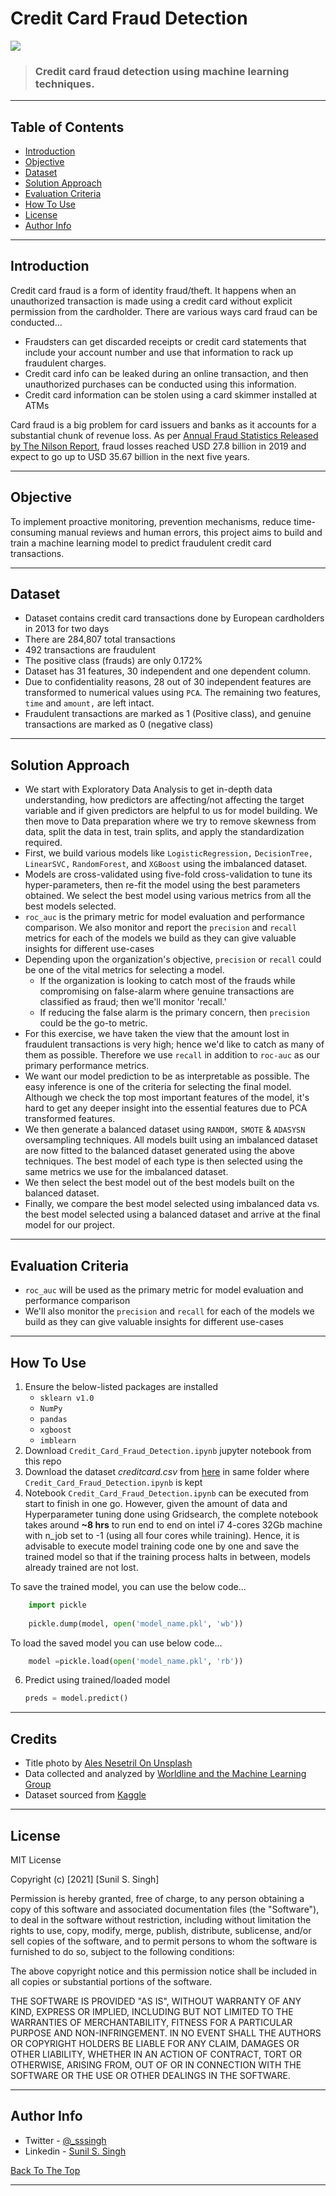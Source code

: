 # Credit Card Fraud Detection

![](images/main-project-image.jpg)

> ### Credit card fraud detection using machine learning techniques.

---

## Table of Contents

- [Introduction](#introduction) 
- [Objective](#objective)
- [Dataset](#dataset)
- [Solution Approach](#solution-approach)
- [Evaluation Criteria](#evaluation-criteria)
- [How To Use](#how-to-use)
- [License](#license)
- [Author Info](#author-info)

---

## Introduction

Credit card fraud is a form of identity fraud/theft. It happens when an unauthorized transaction is made using a credit card without
explicit permission from the cardholder. There are various ways card fraud can be conducted...
- Fraudsters can get discarded receipts or credit card statements that include your account number and use that information to rack up fraudulent charges.
- Credit card info can be leaked during an online transaction, and then unauthorized purchases can be conducted using this
information.
- Credit card information can be stolen using a card skimmer installed at ATMs

Card fraud is a big problem for card issuers and banks as it accounts for a substantial chunk of revenue loss. As per <a href="https://www.prnewswire.com/news-releases/payment-card-fraud-losses-reach-27-85-billion-300963232.html"> Annual Fraud Statistics Released by The Nilson Report</a>, fraud
losses reached USD 27.8 billion in 2019 and expect to go up to USD 35.67 billion in the next five years. 

---
## Objective
To implement proactive monitoring, prevention mechanisms, reduce time-consuming manual reviews and human errors, this project aims to build and train a machine learning model to predict fraudulent credit card transactions.

---
## Dataset
- Dataset contains credit card transactions done by European cardholders in 2013 for two days
- There are 284,807 total transactions
- 492 transactions are fraudulent 
- The positive class (frauds) are only 0.172%
- Dataset has 31 features, 30 independent and one dependent column.
- Due to confidentiality reasons, 28 out of 30 independent features are transformed to numerical values using `PCA`. The remaining two features, `time` and `amount,` are left intact.  
- Fraudulent transactions are marked as 1 (Positive class), and genuine transactions are marked as 0 (negative class)
---

## Solution Approach
- We start with Exploratory Data Analysis to get in-depth data understanding, how predictors are affecting/not affecting the target variable and if given predictors are helpful to us for model building.
We then move to Data preparation where we try to remove skewness from data, split the data in test, train splits, and apply the standardization required.
- First, we build various models like `LogisticRegression,` `DecisionTree,` `LinearSVC,` `RandomForest`, and `XGBoost` using the imbalanced dataset.
- Models are cross-validated using five-fold cross-validation to tune its hyper-parameters, then re-fit the model using the best parameters obtained.
We select the best model using various metrics from all the best models selected.
- `roc_auc` is the primary metric for model evaluation and performance comparison. We also monitor and report
the `precision` and `recall` metrics for each of the models we build as they can give valuable insights for different use-cases
- Depending upon the organization's objective, `precision` or `recall` could be one of the vital metrics for selecting a model. 
    - If the organization is looking to catch most of the frauds while compromising on false-alarm where genuine
    transactions are classified as fraud; then we'll monitor 'recall.' 
    - If reducing the false alarm is the primary concern, then
    `precision` could be the go-to metric.
- For this exercise, we have taken the view that the amount lost in fraudulent transactions is very high; hence we'd like to catch as many of them as possible. Therefore we use `recall` in addition to `roc-auc` as our primary performance metrics.
- We want our model prediction to be as interpretable as possible. The easy inference is one of the criteria for selecting the final
model. Although we check the top most important features of the model, it's hard to get any deeper insight into the essential features due to PCA transformed features.
- We then generate a balanced dataset using `RANDOM,` `SMOTE` & `ADASYSN` oversampling techniques.
All models built using an imbalanced dataset are now fitted to the balanced dataset generated using the above techniques.
The best model of each type is then selected using the same metrics we use for the imbalanced dataset.
- We then select the best model out of the best models built on the balanced dataset.
- Finally, we compare the best model selected using imbalanced data vs. the best model selected using a balanced dataset and
arrive at the final model for our project.

---

## Evaluation Criteria
* `roc_auc` will be used as the primary metric for model evaluation and performance comparison
* We'll also monitor the `precision` and `recall` for each of the models we build as they can give valuable insights for different use-cases
---
## How To Use
1. Ensure the below-listed packages are installed
    - `sklearn v1.0`
    - `NumPy`
    - `pandas`
    - `xgboost`
    - `imblearn`
2. Download `Credit_Card_Fraud_Detection.ipynb` jupyter notebook from this repo
3. Download the dataset *creditcard.csv* from [here](https://drive.google.com/file/d/1n_ddBvn2dThcYE2hnrXg3kM153dGQGxo/view?usp=sharing) in same folder where `Credit_Card_Fraud_Detection.ipynb` is kept
4. Notebook `Credit_Card_Fraud_Detection.ipynb` can be executed from start to finish in one go. However, given the amount of data and Hyperparameter tuning done using Gridsearch, the complete notebook takes around **~8 hrs** to run end to end on intel i7 4-cores 32Gb machine with n_job set to -1 (using all four cores while training). Hence, it is advisable to execute model training code one by one and save the trained model so that if the training process halts in between, models already trained are not lost.

To save the trained model, you can use the below code...
```python
    import pickle
    
    pickle.dump(model, open('model_name.pkl', 'wb'))

```

To load the saved model you can use below code...
```python
    model =pickle.load(open('model_name.pkl', 'rb'))

```
6. Predict using trained/loaded model
    ```python
    preds = model.predict()
    ```
---

## Credits

- Title photo by [Ales Nesetril On Unsplash](https://unsplash.com/photos/ex_p4AaBxbs?utm_source=unsplash&utm_medium=referral&utm_content=creditShareLink)
- Data collected and analyzed by [Worldline and the Machine Learning Group](http://mlg.ulb.ac.be) 
- Dataset sourced from [Kaggle](https://www.kaggle.com/)
---

## License

MIT License

Copyright (c) [2021] [Sunil S. Singh]

Permission is hereby granted, free of charge, to any person obtaining a copy
of this software and associated documentation files (the "Software"), to deal
in the software without restriction, including without limitation the rights
to use, copy, modify, merge, publish, distribute, sublicense, and/or sell
copies of the software, and to permit persons to whom the software is
furnished to do so, subject to the following conditions:

The above copyright notice and this permission notice shall be included in all
copies or substantial portions of the software.

THE SOFTWARE IS PROVIDED "AS IS", WITHOUT WARRANTY OF ANY KIND, EXPRESS OR
IMPLIED, INCLUDING BUT NOT LIMITED TO THE WARRANTIES OF MERCHANTABILITY,
FITNESS FOR A PARTICULAR PURPOSE AND NON-INFRINGEMENT. IN NO EVENT SHALL THE
AUTHORS OR COPYRIGHT HOLDERS BE LIABLE FOR ANY CLAIM, DAMAGES OR OTHER
LIABILITY, WHETHER IN AN ACTION OF CONTRACT, TORT OR OTHERWISE, ARISING FROM,
OUT OF OR IN CONNECTION WITH THE SOFTWARE OR THE USE OR OTHER DEALINGS IN THE
SOFTWARE.

---

## Author Info

- Twitter - [@_sssingh](https://twitter.com/_sssingh)
- Linkedin - [Sunil S. Singh](https://linkedin.com/in/sssingh)

[Back To The Top](#Credit-Card-Fraud-Detection)

---
